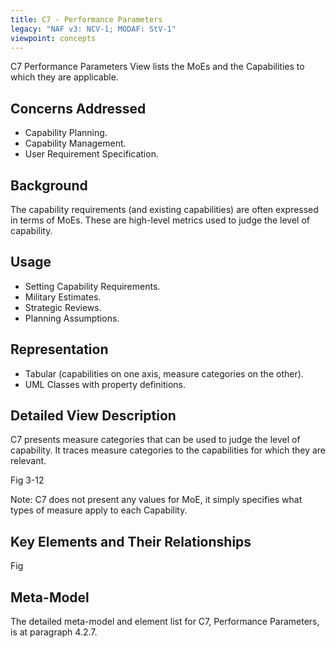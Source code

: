 ```yaml
---
title: C7 - Performance Parameters
legacy: "NAF v3: NCV-1; MODAF: StV-1"
viewpoint: concepts
---
```


C7 Performance Parameters View lists the MoEs and the Capabilities to which
they are applicable.

## Concerns Addressed

* Capability Planning.
* Capability Management.
* User Requirement Specification.

## Background

The capability requirements (and existing capabilities) are often expressed in
terms of MoEs.  These are high-level metrics used to judge the level of
capability.

## Usage

* Setting Capability Requirements.
* Military Estimates.
* Strategic Reviews.
* Planning Assumptions.

## Representation

* Tabular (capabilities on one axis, measure categories on the other).
* UML Classes with property definitions.


## Detailed View Description

C7 presents measure categories that can be used to judge the level of capability. It
traces measure categories to the capabilities for which they are relevant.

Fig 3-12

Note: C7 does not present any values for MoE, it simply specifies what types of
measure apply to each Capability.

## Key Elements and Their Relationships

Fig

## Meta-Model

The detailed meta-model and element list for C7, Performance Parameters, is at paragraph 4.2.7.
